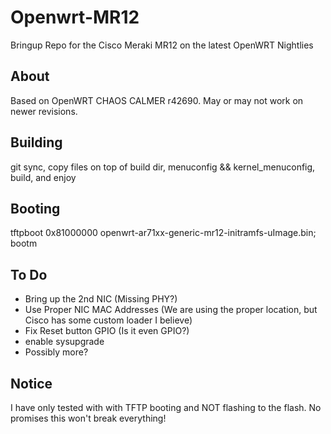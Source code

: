 Openwrt-MR12
============

Bringup Repo for the Cisco Meraki MR12 on the latest OpenWRT Nightlies


About
-----
Based on OpenWRT CHAOS CALMER r42690. May or may not work on newer revisions.

Building
--------
git sync, copy files on top of build dir, menuconfig && kernel_menuconfig, build, and enjoy

Booting
-------
tftpboot 0x81000000 openwrt-ar71xx-generic-mr12-initramfs-uImage.bin; bootm

To Do
-----
* Bring up the 2nd NIC (Missing PHY?)
* Use Proper NIC MAC Addresses (We are using the proper location, but Cisco has some custom loader I believe)
* Fix Reset button GPIO (Is it even GPIO?)
* enable sysupgrade
* Possibly more?

Notice
------
I have only tested with with TFTP booting and NOT flashing to the flash. No promises this won't break everything!
